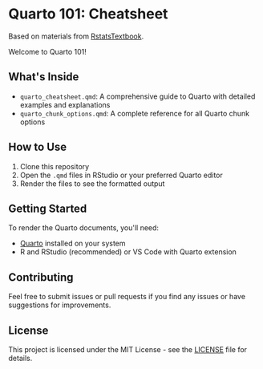 # Quarto 101: Cheatsheet

Based on materials from [RstatsTextbook](https://elenlefoll.github.io/RstatsTextbook/13_LiterateProgramming.html).

Welcome to Quarto 101!

## What's Inside

- `quarto_cheatsheet.qmd`: A comprehensive guide to Quarto with detailed examples and explanations
- `quarto_chunk_options.qmd`: A complete reference for all Quarto chunk options

## How to Use

1. Clone this repository
2. Open the `.qmd` files in RStudio or your preferred Quarto editor
3. Render the files to see the formatted output

## Getting Started

To render the Quarto documents, you'll need:
- [Quarto](https://quarto.org/) installed on your system
- R and RStudio (recommended) or VS Code with Quarto extension

## Contributing

Feel free to submit issues or pull requests if you find any issues or have suggestions for improvements.

## License

This project is licensed under the MIT License - see the [LICENSE](LICENSE) file for details.
